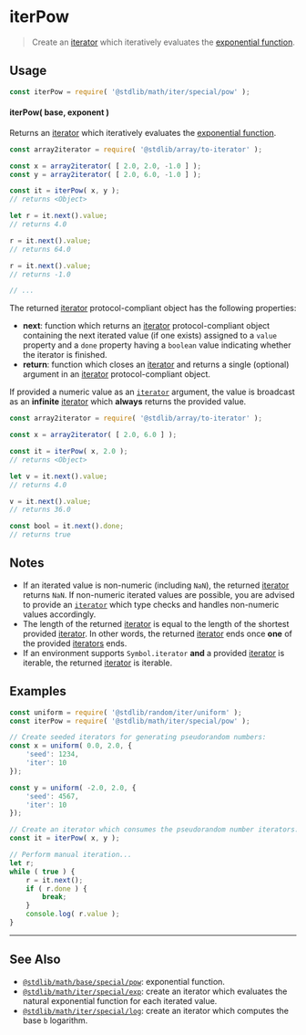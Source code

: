 <!--

@license Apache-2.0

Copyright (c) 2020 The Stdlib Authors.

Licensed under the Apache License, Version 2.0 (the "License");
you may not use this file except in compliance with the License.
You may obtain a copy of the License at

   http://www.apache.org/licenses/LICENSE-2.0

Unless required by applicable law or agreed to in writing, software
distributed under the License is distributed on an "AS IS" BASIS,
WITHOUT WARRANTIES OR CONDITIONS OF ANY KIND, either express or implied.
See the License for the specific language governing permissions and
limitations under the License.

-->

# iterPow

> Create an [iterator][mdn-iterator-protocol] which iteratively evaluates the [exponential function][@stdlib/math/base/special/pow].

<!-- Section to include introductory text. Make sure to keep an empty line after the intro `section` element and another before the `/section` close. -->

<section class="intro">

</section>

<!-- /.intro -->

<!-- Package usage documentation. -->

<section class="usage">

## Usage

```javascript
const iterPow = require( '@stdlib/math/iter/special/pow' );
```

#### iterPow( base, exponent )

Returns an [iterator][mdn-iterator-protocol] which iteratively evaluates the [exponential function][@stdlib/math/base/special/pow].

```javascript
const array2iterator = require( '@stdlib/array/to-iterator' );

const x = array2iterator( [ 2.0, 2.0, -1.0 ] );
const y = array2iterator( [ 2.0, 6.0, -1.0 ] );

const it = iterPow( x, y );
// returns <Object>

let r = it.next().value;
// returns 4.0

r = it.next().value;
// returns 64.0

r = it.next().value;
// returns -1.0

// ...
```

The returned [iterator][mdn-iterator-protocol] protocol-compliant object has the following properties:

-   **next**: function which returns an [iterator][mdn-iterator-protocol] protocol-compliant object containing the next iterated value (if one exists) assigned to a `value` property and a `done` property having a `boolean` value indicating whether the iterator is finished.
-   **return**: function which closes an [iterator][mdn-iterator-protocol] and returns a single (optional) argument in an [iterator][mdn-iterator-protocol] protocol-compliant object.

If provided a numeric value as an [`iterator`][mdn-iterator-protocol] argument, the value is broadcast as an **infinite** [iterator][mdn-iterator-protocol] which **always** returns the provided value.

```javascript
const array2iterator = require( '@stdlib/array/to-iterator' );

const x = array2iterator( [ 2.0, 6.0 ] );

const it = iterPow( x, 2.0 );
// returns <Object>

let v = it.next().value;
// returns 4.0

v = it.next().value;
// returns 36.0

const bool = it.next().done;
// returns true
```

</section>

<!-- /.usage -->

<!-- Package usage notes. Make sure to keep an empty line after the `section` element and another before the `/section` close. -->

<section class="notes">

## Notes

-   If an iterated value is non-numeric (including `NaN`), the returned [iterator][mdn-iterator-protocol] returns `NaN`. If non-numeric iterated values are possible, you are advised to provide an [`iterator`][mdn-iterator-protocol] which type checks and handles non-numeric values accordingly.
-   The length of the returned [iterator][mdn-iterator-protocol] is equal to the length of the shortest provided [iterator][mdn-iterator-protocol]. In other words, the returned [iterator][mdn-iterator-protocol] ends once **one** of the provided [iterators][mdn-iterator-protocol] ends.
-   If an environment supports `Symbol.iterator` **and** a provided [iterator][mdn-iterator-protocol] is iterable, the returned [iterator][mdn-iterator-protocol] is iterable.

</section>

<!-- /.notes -->

<!-- Package usage examples. -->

<section class="examples">

## Examples

<!-- eslint no-undef: "error" -->

```javascript
const uniform = require( '@stdlib/random/iter/uniform' );
const iterPow = require( '@stdlib/math/iter/special/pow' );

// Create seeded iterators for generating pseudorandom numbers:
const x = uniform( 0.0, 2.0, {
    'seed': 1234,
    'iter': 10
});

const y = uniform( -2.0, 2.0, {
    'seed': 4567,
    'iter': 10
});

// Create an iterator which consumes the pseudorandom number iterators:
const it = iterPow( x, y );

// Perform manual iteration...
let r;
while ( true ) {
    r = it.next();
    if ( r.done ) {
        break;
    }
    console.log( r.value );
}
```

</section>

<!-- /.examples -->

<!-- Section to include cited references. If references are included, add a horizontal rule *before* the section. Make sure to keep an empty line after the `section` element and another before the `/section` close. -->

<section class="references">

</section>

<!-- /.references -->

<!-- Section for related `stdlib` packages. Do not manually edit this section, as it is automatically populated. -->

<section class="related">

* * *

## See Also

-   <span class="package-name">[`@stdlib/math/base/special/pow`][@stdlib/math/base/special/pow]</span><span class="delimiter">: </span><span class="description">exponential function.</span>
-   <span class="package-name">[`@stdlib/math/iter/special/exp`][@stdlib/math/iter/special/exp]</span><span class="delimiter">: </span><span class="description">create an iterator which evaluates the natural exponential function for each iterated value.</span>
-   <span class="package-name">[`@stdlib/math/iter/special/log`][@stdlib/math/iter/special/log]</span><span class="delimiter">: </span><span class="description">create an iterator which computes the base `b` logarithm.</span>

</section>

<!-- /.related -->

<!-- Section for all links. Make sure to keep an empty line after the `section` element and another before the `/section` close. -->

<section class="links">

[mdn-iterator-protocol]: https://developer.mozilla.org/en-US/docs/Web/JavaScript/Reference/Iteration_protocols#The_iterator_protocol

<!-- <related-links> -->

[@stdlib/math/base/special/pow]: https://github.com/stdlib-js/stdlib/tree/develop/lib/node_modules/%40stdlib/math/base/special/pow

[@stdlib/math/iter/special/exp]: https://github.com/stdlib-js/stdlib/tree/develop/lib/node_modules/%40stdlib/math/iter/special/exp

[@stdlib/math/iter/special/log]: https://github.com/stdlib-js/stdlib/tree/develop/lib/node_modules/%40stdlib/math/iter/special/log

<!-- </related-links> -->

</section>

<!-- /.links -->
